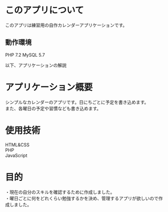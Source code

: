 # このアプリについて
このアプリは練習用の自作カレンダーアプリケーションです。

## 動作環境

PHP 7.2
MySQL 5.7

以下、アプリケーションの解説
# アプリケーション概要
シンプルなカレンダーのアプリです。日にちごとに予定を書き込めます。  
また、各曜日の予定や習慣なども書き込めます。

# 使用技術
HTML&CSS  
PHP  
JavaScript

# 目的
・現在の自分のスキルを確認するために作成しました。  
・曜日ごとに何をどれくらい勉強するかを決め、管理するアプリが欲しいので作成しました。